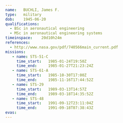 ```yaml
---
name:	BUCHLI, James F.
type:	military
dob:	1945-06-20
qualifications:
  - BSc in aeronautical engineering
  - MSc in aeronautical engineering systems
timeinspace:	20d10h24m
references:
  - http://www.nasa.gov/pdf/740566main_current.pdf
missions:
   - name: STS-51-C
     time_start:   1985-01-24T19:50Z
     time_end:     1985-01-27T21:23:24Z
   - name: STS-61-A
     time_start:   1985-10-30T17:00Z
     time_end:     1985-11-16T17:44:52Z
   - name: STS-29
     time_start:   1989-03-13T14:57Z
     time_end:     1989-03-18T14:35:52Z
   - name: STS-48
     time_start:   1991-09-12T23:11:04Z
     time_end:     1991-09-18T07:38:43Z
evas:
---
```


